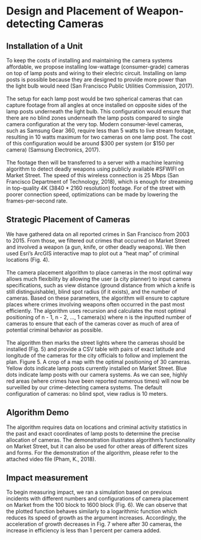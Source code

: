 # Design and Placement of Weapon-detecting Cameras
## Installation of a Unit
To keep the costs of installing and maintaining the camera systems affordable, we propose installing low-wattage (consumer-grade) cameras on top of lamp posts and wiring to their electric circuit. Installing on lamp posts is possible because they are designed to provide more power than the light bulb would need (San Francisco Public Utilities Commission, 2017). 
<br><br>The setup for each lamp post would be two spherical cameras that can capture footage from all angles at once installed on opposite sides of the lamp posts underneath the light bulb. This configuration would ensure that there are no blind zones underneath the lamp posts compared to single camera configuration at the very top. Modern consumer-level cameras, such as Samsung Gear 360, require less than 5 watts to live stream footage, resulting in 10 watts maximum for two cameras on one lamp post. The cost of this configuration would be around $300 per system (or $150 per camera) (Samsung Electronics, 2017). 
<br><br>The footage then will be transferred to a server with a machine learning algorithm to detect deadly weapons using publicly available #SFWIFI on Market Street. The speed of this wireless connection is 25 Mbps (San Francisco Department of Technology, 2018), which is enough for streaming in top-quality 4K (3840 * 2160 resolution) footage. For of the street with poorer connection speed, optimizations can be made by lowering the frames-per-second rate.

## Strategic Placement of Cameras
We have gathered data on all reported crimes in San Francisco from 2003 to 2015. From those, we filtered out crimes that occurred on Market Street and involved a weapon (a gun, knife, or other deadly weapons). We then used Esri’s ArcGIS interactive map to plot out a “heat map” of criminal locations (Fig. 4). 
<br><br>The camera placement algorithm to place cameras in the most optimal way allows much flexibility by allowing the user (a city planner) to input camera specifications, such as view distance (ground distance from which a knife is still distinguishable), blind spot radius (if it exists), and the number of cameras. Based on these parameters, the algorithm will ensure to capture places where crimes involving weapons often occurred in the past most efficiently. The algorithm uses recursion and calculates the most optimal positioning of n - 1, n - 2, …, 1 camera(s) where n is the inputted number of cameras to ensure that each of the cameras cover as much of area of potential criminal behavior as possible.
<br><br>The algorithm then marks the street lights where the cameras should be installed (Fig. 5) and provide a CSV table with pairs of exact latitude and longitude of the cameras for the city officials to follow and implement the plan.
Figure 5. A crop of a map with the optimal positioning of 30 cameras. Yellow dots indicate lamp posts currently installed on Market Street. Blue dots indicate lamp posts with our camera systems. As we can see, highly red areas (where crimes have been reported numerous times) will now be surveilled by our crime-detecting camera systems. The default configuration of cameras: no blind spot, view radius is 10 meters.

## Algorithm Demo
The algorithm requires data on locations and criminal activity statistics in the past and exact coordinates of lamp posts to determine the precise allocation of cameras. The demonstration illustrates algorithm’s functionality on Market Street, but it can also be used for other areas of different sizes and forms. For the demonstration of the algorithm, please refer to the attached video file (Pham, K., 2018).

## Impact measurement
To begin measuring impact, we ran a simulation based on previous incidents with different numbers and configurations of camera placement on Market from the 100 block to 1600 block (Fig. 6). We can observe that the plotted function behaves similarly to a logarithmic function which reduces its speed of growth as the argument increases. Accordingly, the acceleration of growth decreases in Fig. 7 where after 30 cameras, the increase in efficiency is less than 1 percent per camera added.  

